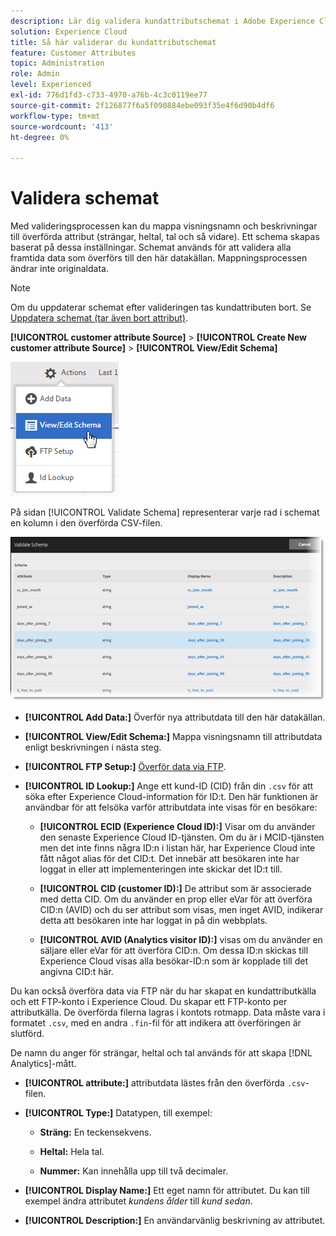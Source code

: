 ```yaml
---
description: Lär dig validera kundattributschemat i Adobe Experience Cloud.
solution: Experience Cloud
title: Så här validerar du kundattributschemat
feature: Customer Attributes
topic: Administration
role: Admin
level: Experienced
exl-id: 776d1fd3-c733-4970-a76b-4c3c0119ee77
source-git-commit: 2f126877f6a5f090884ebe093f35e4f6d90b4df6
workflow-type: tm+mt
source-wordcount: '413'
ht-degree: 0%

---
```


# Validera schemat

Med valideringsprocessen kan du mappa visningsnamn och beskrivningar till överförda attribut (strängar, heltal, tal och så vidare). Ett schema skapas baserat på dessa inställningar. Schemat används för att validera alla framtida data som överförs till den här datakällan. Mappningsprocessen ändrar inte originaldata.

>[!NOTE]
>
>Om du uppdaterar schemat efter valideringen tas kundattributen bort. Se [Uppdatera schemat (tar även bort attribut)](t-crs-usecase.md).

**[!UICONTROL customer attribute Source]** > **[!UICONTROL Create New customer attribute Source]** > **[!UICONTROL View/Edit Schema]**

![Redigera ett schema](assets/view_edit_schema.png)

På sidan [!UICONTROL Validate Schema] representerar varje rad i schemat en kolumn i den överförda CSV-filen.

![Verifiera schemasida i Experience Cloud](assets/06_crs_usecase.png)

* **[!UICONTROL Add Data:]** Överför nya attributdata till den här datakällan.

* **[!UICONTROL View/Edit Schema:]** Mappa visningsnamn till attributdata enligt beskrivningen i nästa steg.

* **[!UICONTROL FTP Setup:]** [Överför data via FTP](t-upload-attributes-ftp.md).

* **[!UICONTROL ID Lookup:]** Ange ett kund-ID (CID) från din `.csv` för att söka efter Experience Cloud-information för ID:t. Den här funktionen är användbar för att felsöka varför attributdata inte visas för en besökare:

   * **[!UICONTROL ECID (Experience Cloud ID):]** Visar om du använder den senaste Experience Cloud ID-tjänsten. Om du är i MCID-tjänsten men det inte finns några ID:n i listan här, har Experience Cloud inte fått något alias för det CID:t. Det innebär att besökaren inte har loggat in eller att implementeringen inte skickar det ID:t till.

   * **[!UICONTROL CID (customer ID):]** De attribut som är associerade med detta CID. Om du använder en prop eller eVar för att överföra CID:n (AVID) och du ser attribut som visas, men inget AVID, indikerar detta att besökaren inte har loggat in på din webbplats.

   * **[!UICONTROL AVID (Analytics visitor ID):]** visas om du använder en säljare eller eVar för att överföra CID:n. Om dessa ID:n skickas till Experience Cloud visas alla besökar-ID:n som är kopplade till det angivna CID:t här.

Du kan också överföra data via FTP när du har skapat en kundattributkälla och ett FTP-konto i Experience Cloud. Du skapar ett FTP-konto per attributkälla. De överförda filerna lagras i kontots rotmapp. Data måste vara i formatet `.csv`, med en andra `.fin`-fil för att indikera att överföringen är slutförd.

De namn du anger för strängar, heltal och tal används för att skapa [!DNL Analytics]-mått.

* **[!UICONTROL attribute:]** attributdata lästes från den överförda `.csv`-filen.

* **[!UICONTROL Type:]** Datatypen, till exempel:

   * **Sträng:** En teckensekvens.

   * **Heltal:** Hela tal.

   * **Nummer:** Kan innehålla upp till två decimaler.

* **[!UICONTROL Display Name:]** Ett eget namn för attributet. Du kan till exempel ändra attributet *kundens ålder* till *kund sedan*.

* **[!UICONTROL Description:]** En användarvänlig beskrivning av attributet.
